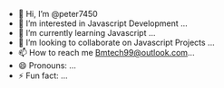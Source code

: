 - 👋 Hi, I’m @peter7450
- 👀 I’m interested in Javascript Development ...
- 🌱 I’m currently learning Javascript ...
- 💞️ I’m looking to collaborate on Javascript Projects ...
- 📫 How to reach me Bmtech99@outlook.com...
- 😄 Pronouns: ...
- ⚡ Fun fact: ...

<!---
peter7450/peter7450 is a ✨ special ✨ repository because its `README.md` (this file) appears on your GitHub profile.
You can click the Preview link to take a look at your changes.
--->
